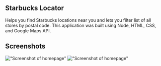 ## Starbucks Locator

Helps you find Starbucks locations near you and lets you filter list of all stores by postal code. This application was built using Node, HTML, CSS, and Google Maps API.

## Screenshots
!["Screenshot of homepage"](https://github.com/rahomohamed/Starbucks-Locator/blob/master/docs/sbux1.png)
!["Screenshot of homepage"](https://github.com/rahomohamed/Starbucks-Locator/blob/master/docs/sbux2.png)